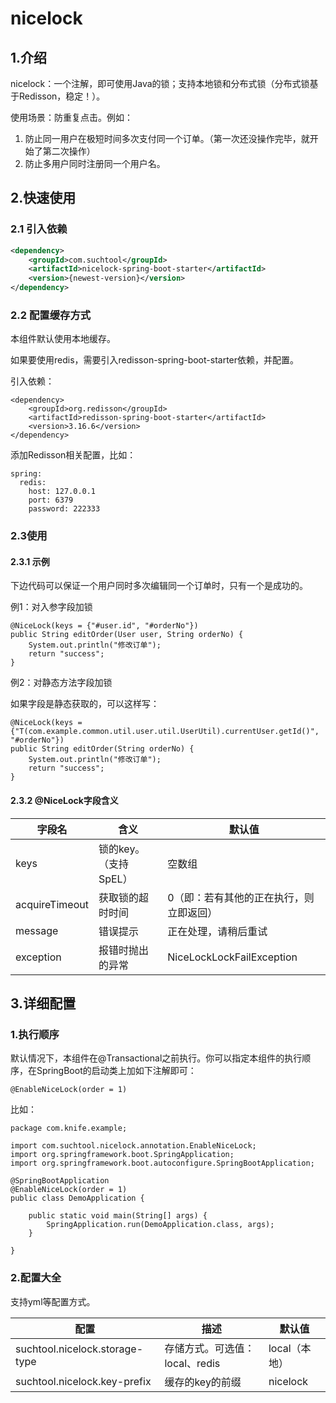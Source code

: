 # nicelock

## 1.介绍
nicelock：一个注解，即可使用Java的锁；支持本地锁和分布式锁（分布式锁基于Redisson，稳定！）。

使用场景：防重复点击。例如：
1. 防止同一用户在极短时间多次支付同一个订单。（第一次还没操作完毕，就开始了第二次操作）
2. 防止多用户同时注册同一个用户名。

## 2.快速使用

### 2.1 引入依赖
```xml
<dependency>
    <groupId>com.suchtool</groupId>
    <artifactId>nicelock-spring-boot-starter</artifactId>
    <version>{newest-version}</version>
</dependency>
```

### 2.2 配置缓存方式

本组件默认使用本地缓存。

如果要使用redis，需要引入redisson-spring-boot-starter依赖，并配置。

引入依赖：
```
<dependency>
    <groupId>org.redisson</groupId>
    <artifactId>redisson-spring-boot-starter</artifactId>
    <version>3.16.6</version>
</dependency>
```

添加Redisson相关配置，比如：
```
spring:
  redis:
    host: 127.0.0.1
    port: 6379
    password: 222333
```

### 2.3使用

#### 2.3.1 示例

下边代码可以保证一个用户同时多次编辑同一个订单时，只有一个是成功的。

例1：对入参字段加锁

```
@NiceLock(keys = {"#user.id", "#orderNo"})
public String editOrder(User user, String orderNo) {
    System.out.println("修改订单");
    return "success";
}
```

例2：对静态方法字段加锁

如果字段是静态获取的，可以这样写：

```
@NiceLock(keys = {"T(com.example.common.util.user.util.UserUtil).currentUser.getId()", "#orderNo"})
public String editOrder(String orderNo) {
    System.out.println("修改订单");
    return "success";
}

```

#### 2.3.2 @NiceLock字段含义
| 字段名  | 含义  | 默认值  |
| ------------ | ------------ | ------------ |
| keys | 锁的key。（支持SpEL）  | 空数组 |
| acquireTimeout | 获取锁的超时时间 | 0（即：若有其他的正在执行，则立即返回） |
| message | 错误提示 | 正在处理，请稍后重试  |
| exception | 报错时抛出的异常 | NiceLockLockFailException  |

## 3.详细配置

### 1.执行顺序
默认情况下，本组件在@Transactional之前执行。你可以指定本组件的执行顺序，在SpringBoot的启动类上加如下注解即可：
```
@EnableNiceLock(order = 1)
```
比如：
```
package com.knife.example;

import com.suchtool.nicelock.annotation.EnableNiceLock;
import org.springframework.boot.SpringApplication;
import org.springframework.boot.autoconfigure.SpringBootApplication;

@SpringBootApplication
@EnableNiceLock(order = 1)
public class DemoApplication {

    public static void main(String[] args) {
        SpringApplication.run(DemoApplication.class, args);
    }

}
```

### 2.配置大全
支持yml等配置方式。

| 配置                             | 描述               | 默认值       |
|--------------------------------|------------------|-----------|
| suchtool.nicelock.storage-type | 存储方式。可选值：local、redis | local（本地） |
| suchtool.nicelock.key-prefix   | 缓存的key的前缀        | nicelock  |

